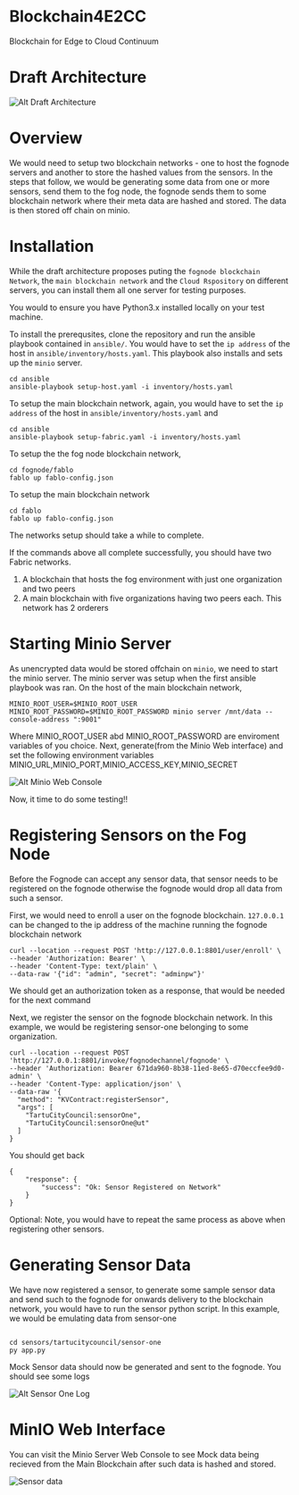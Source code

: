 # Blockchain4E2CC

Blockchain for Edge to Cloud Continuum

# Draft Architecture


![Alt Draft Architecture](docs/architecture_draft_v2.png "Draft Architecture")

# Overview

We would need to setup two blockchain networks - one to host the fognode servers and another to store the hashed values from the sensors. In the steps that follow, we would be generating some data from one or more sensors, send them to the fog node, the fognode sends them to some blockchain network where their meta data are hashed and stored. The data is then stored off chain on minio.

# Installation

While the draft architecture proposes puting the `fognode blockchain Network`, the `main blockchain network` and the `Cloud Rspository` on different servers, you can install them all one server for testing purposes.

You would to ensure you have Python3.x installed locally on your test machine.

To install the prerequsites, clone the repository and run the ansible playbook contained in `ansible/`. You would have to set the `ip address` of the host in `ansible/inventory/hosts.yaml`. This playbook also installs and sets up the `minio` server.

```
cd ansible
ansible-playbook setup-host.yaml -i inventory/hosts.yaml

```

To setup the main blockchain network, again, you would have to set the `ip address` of the host in `ansible/inventory/hosts.yaml` and

```
cd ansible
ansible-playbook setup-fabric.yaml -i inventory/hosts.yaml

```

To setup the the fog node blockchain network,

```
cd fognode/fablo
fablo up fablo-config.json
```

To setup the main blockchain network

```
cd fablo
fablo up fablo-config.json
```

The networks setup should take a while to complete.

If the commands above all complete successfully, you should have two Fabric networks.

1. A blockchain that hosts the fog environment with just one organization and two peers
2. A main blockchain with five organizations having two peers each. This network has 2 orderers

# Starting Minio Server

As unencrypted data would be stored offchain on `minio`, we need to start the minio server. The minio server was setup when the first ansible playbook was ran. On the host of the main blockchain network,

```
MINIO_ROOT_USER=$MINIO_ROOT_USER MINIO_ROOT_PASSWORD=$MINIO_ROOT_PASSWORD minio server /mnt/data --console-address ":9001"

```

Where MINIO_ROOT_USER abd MINIO_ROOT_PASSWORD are enviroment variables of you choice. Next, generate(from the Minio Web interface) and set the following environment variables
MINIO_URL,MINIO_PORT,MINIO_ACCESS_KEY,MINIO_SECRET

![Alt Minio Web Console](docs/minio-web-console.png "Minio Web Console")

Now, it time to do some testing!!

# Registering Sensors on the Fog Node

Before the Fognode can accept any sensor data, that sensor needs to be registered on the fognode otherwise the fognode would drop all data from such a sensor.

First, we would need to enroll a user on the fognode blockchain. `127.0.0.1` can be changed to the ip address of the machine running the fognode blockchain network

```
curl --location --request POST 'http://127.0.0.1:8801/user/enroll' \
--header 'Authorization: Bearer' \
--header 'Content-Type: text/plain' \
--data-raw '{"id": "admin", "secret": "adminpw"}'

```

We should get an authorization token as a response, that would be needed for the next command

Next, we register the sensor on the fognode blockchain network. In this example, we would be registering sensor-one belonging to some organization.

```
curl --location --request POST 'http://127.0.0.1:8801/invoke/fognodechannel/fognode' \
--header 'Authorization: Bearer 671da960-8b38-11ed-8e65-d70eccfee9d0-admin' \
--header 'Content-Type: application/json' \
--data-raw '{
  "method": "KVContract:registerSensor",
  "args": [
    "TartuCityCouncil:sensorOne",
    "TartuCityCouncil:sensorOne@ut"
  ]
}

```

You should get back

```
{
    "response": {
        "success": "Ok: Sensor Registered on Network"
    }
}

```

Optional: Note, you would have to repeat the same process as above when registering other sensors.

# Generating Sensor Data

We have now registered a sensor, to generate some sample sensor data and send such to the fognode for onwards delivery to the blockchain network, you would have to run the sensor python script. In this example, we would be emulating data from sensor-one

```

cd sensors/tartucitycouncil/sensor-one
py app.py

```

Mock Sensor data should now be generated and sent to the fognode. You should see some logs

![Alt Sensor One Log](docs/sensor-one-log.png "Sensor One Log")

# MinIO Web Interface

You can visit the Minio Server Web Console to see Mock data being recieved from the Main Blockchain after such data is hashed and stored.

![Sensor data](docs/minio-web-with-sensor-data.png "Sensor data")

